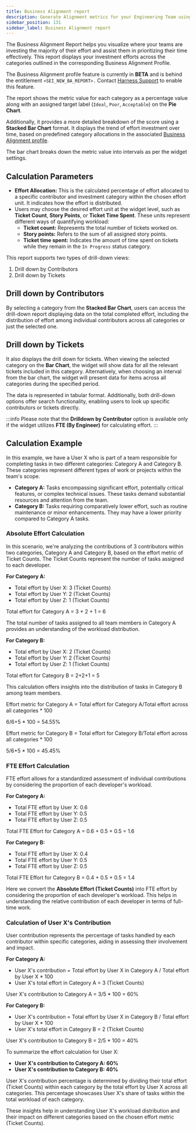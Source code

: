 ```yaml
---
title: Business Alignment report
description: Generate Alignment metrics for your Engineering Team using the Business Alignment profile.
sidebar_position: 131
sidebar_label: Business Alignment report
---
```


The Business Alignment Report helps you visualize where your teams are investing the majority of their effort and assist them in prioritizing their time effectively. This report displays your investment efforts across the categories outlined in the corresponding Business Alignment Profile.

The Business Alignment profile feature is currently in **BETA** and is behind the entitlement `<SEI_NEW_BA_REPORT>.`
Contact [Harness Support](mailto:support@harness.io) to enable this feature.

<DocVideo src="https://www.youtube.com/embed/f3fLqermTGo?si=qFF0PVof8Q36kkr3" />

The report shows the metric value for each category as a percentage value along with an assigned target label (`Ideal`, `Poor`, `Acceptable`) on the **Pie Chart**.

Additionally, it provides a more detailed breakdown of the score using a **Stacked Bar Chart** format. It displays the trend of effort investment over time, based on predefined category allocations in the associated [Business Alignment profile](/docs/software-engineering-insights/early-access/profiles/sei-business-alignment-profile).

The bar chart breaks down the metric value into intervals as per the widget settings.

## Calculation Parameters

* **Effort Allocation:** This is the calculated percentage of effort allocated to a specific contributor and investment category within the chosen effort unit. It indicates how the effort is distributed.
* Users may choose the desired effort unit at the widget level, such as **Ticket Count**, **Story Points**, or **Ticket Time Spent**. These units represent different ways of quantifying workload:
  * **Ticket count:** Represents the total number of tickets worked on.
  * **Story points:** Refers to the sum of all assigned story points.
  * **Ticket time spent:** Indicates the amount of time spent on tickets while they remain in the `In Progress` status category.

This report supports two types of drill-down views:

1. Drill down by Contributors
2. Drill down by Tickets

## Drill down by Contributors

By selecting a category from the **Stacked Bar Chart**, users can access the drill-down report displaying data on the total completed effort, including the distribution of effort among individual contributors across all categories or just the selected one.

## Drill down by Tickets

It also displays the drill down for tickets. When viewing the selected category on the **Bar Chart**, the widget will show data for all the relevant tickets included in this category. Alternatively, when choosing an interval from the bar chart, the widget will present data for items across all categories during the specified period.

The data is represented in tabular format. Additionally, both drill-down options offer search functionality, enabling users to look up specific contributors or tickets directly.

:::info
Please note that the **Drilldown by Contributor** option is available only if the widget utilizes **FTE (By Engineer)** for calculating effort.
:::

## Calculation Example

In this example, we have a User X who is part of a team responsible for completing tasks in two different categories: Category A and Category B. These categories represent different types of work or projects within the team's scope.

* **Category A:** Tasks encompassing significant effort, potentially critical features, or complex technical issues. These tasks demand substantial resources and attention from the team.
* **Category B:** Tasks requiring comparatively lower effort, such as routine maintenance or minor enhancements. They may have a lower priority compared to Category A tasks.

### Absolute Effort Calculation

In this scenario, we're analyzing the contributions of 3 contributors within two categories, Category A and Category B, based on the effort metric of Ticket Counts. The Ticket Counts represent the number of tasks assigned to each developer.

**For Category A:**

* Total effort by User X: 3 (Ticket Counts)
* Total effort by User Y: 2 (Ticket Counts)
* Total effort by User Z: 1 (Ticket Counts)

Total effort for Category A = 3 + 2 + 1 = 6

The total number of tasks assigned to all team members in Category A provides an understanding of the workload distribution.

**For Category B:**

* Total effort by User X: 2 (Ticket Counts)
* Total effort by User Y: 2 (Ticket Counts)
* Total effort by User Z: 1 (Ticket Counts)

Total effort for Category B = 2+2+1 = 5

This calculation offers insights into the distribution of tasks in Category B among team members.

Effort metric for Category A = Total effort for Category A/Total effort across all categories * 100

6/6+5 * 100 = 54.55%

Effort metric for Category B = Total effort for Category B/Total effort across all categories * 100

5/6+5 * 100 = 45.45\%

### FTE Effort Calculation

FTE effort allows for a standardized assessment of individual contributions by considering the proportion of each developer's workload.

**For Category A:**

* Total FTE effort by User X: 0.6
* Total FTE effort by User Y: 0.5
* Total FTE effort by User Z: 0.5

Total FTE Effort for Category A = 0.6 + 0.5 + 0.5 = 1.6

**For Category B:**

* Total FTE effort by User X: 0.4
* Total FTE effort by User Y: 0.5
* Total FTE effort by User Z: 0.5

Total FTE Effort for Category B = 0.4 + 0.5 + 0.5 = 1.4

Here we convert the **Absolute Effort (Ticket Counts)** into FTE effort by considering the proportion of each developer's workload. This helps in understanding the relative contribution of each developer in terms of full-time work.

### Calculation of User X's Contribution

User contribution represents the percentage of tasks handled by each contributor within specific categories, aiding in assessing their involvement and impact.

**For Category A:**

* User X's contribution = Total effort by User X in Category A / Total effort by User X * 100
* User X's total effort in Category A = 3 (Ticket Counts)

User X's contribution to Category A = 3/5 * 100 = 60%

**For Category B:**

* User X's contribution = Total effort by User X in Category B / Total effort by User X * 100
* User X's total effort in Category B = 2 (Ticket Counts)

User X's contribution to Category B = 2/5 * 100 = 40%

To summarize the effort calculation for User X:

* **User X's contribution to Category A: 60%**
* **User X's contribution to Category B: 40%**

User X's contribution percentage is determined by dividing their total effort (Ticket Counts) within each category by the total effort by User X across all categories. This percentage showcases User X's share of tasks within the total workload of each category.

These insights help in understanding User X's workload distribution and their impact on different categories based on the chosen effort metric (Ticket Counts).